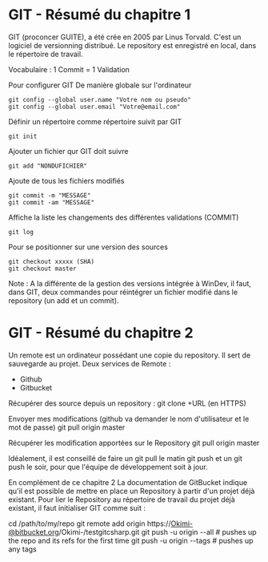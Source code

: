 
GIT - Résumé du chapitre 1
==========================

GIT (proconcer GUITE), a été crée en 2005 par Linus Torvald. C'est un logiciel de versionning distribué.
Le repository est enregistré en local, dans le répertoire de travail.

Vocabulaire : 1 Commit = 1 Validation

Pour configurer GIT De manière globale sur l'ordinateur

    git config --global user.name "Votre nom ou pseudo"
    git config --global user.email "Votre@email.com"

Définir un répertoire comme répertoire suivit par GIT

    git init

Ajouter un fichier qur GIT doit suivre

    git add	"NONDUFICHIER"

Ajoute de tous les fichiers modifiés

    git commit -m "MESSAGE"
    git commit -am "MESSAGE"
  
Affiche la liste les changements des différentes validations (COMMIT)

    git log

Pour se positionner sur une version des sources

    git checkout xxxxx (SHA)
    git checkout master

Note : A la différente de la gestion des versions intégrée à WinDev, il faut, dans GIT, deux commandes pour réintégrer un fichier modifié dans le repository (un add et un commit).

GIT - Résumé du chapitre 2
==========================

Un remote est un ordinateur possédant une copie du repository. Il sert de sauvegarde au projet.
Deux services de Remote :
* Github
* Gitbucket

Récupérer des source depuis un repository :
  git clone +URL (en HTTPS)

Envoyer mes modifications (github va demander le nom d'utilisateur et le mot de passe)
  git pull origin master

Récupérer les modification apportées sur le Repository
  git pull origin master

Idéalement, il est conseillé de faire un git pull le matin git push et un git push le soir, pour que l'équipe de développement soit à jour.

En complément de ce chapitre 2
La documentation de GitBucket indique qu'il est possible de mettre en place un Repository à partir d'un projet déjà existant. Pour lier le Repository au répertoire de travail du projet déjà existant, il faut initialiser GIT comme suit :

cd /path/to/my/repo
git remote add origin https://Okimi-@bitbucket.org/Okimi-/testgitcsharp.git
git push -u origin --all # pushes up the repo and its refs for the first time
git push -u origin --tags # pushes up any tags
